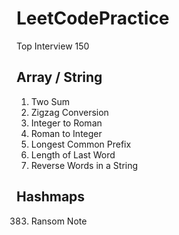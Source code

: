 # LeetCodePractice
 Top Interview 150

## Array / String

1. Two Sum
6. Zigzag Conversion
12. Integer to Roman
13. Roman to Integer
14. Longest Common Prefix
58. Length of Last Word
151. Reverse Words in a String



## Hashmaps

383. Ransom Note